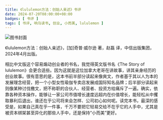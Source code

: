 ```yaml
---
title: 《lululemon方法：创始人亲述》书评
date: 2024-07-20T08:00:00+08:00
badges: [ 书评 ]
tags: [ 书评, 响马读书, 创业, 小而美, lululemon ]
---
```


<div class="p-3 text-center">
  <img class="img-fluid" src="/images/2024/0720/book-cover.png" alt="图书封面">
</div>

《lululemon方法：创始人亲述》，[加]奇普·威尔逊 著，赵磊 译，中信出版集团，2024年4月出版。

相比中文版这个容易煽动创业者的书名，我觉得英文版书名《The Story of lululemon》会更合适些。因为这就是这位加拿大老哥在讲故事，讲其亲身经历的创业故事。很有意思的是，这本书前半部分读起来像爽文，作者基于其以人为本的发展理念经营，把一个小型女性瑜伽专卖店发展成国际知名品牌；后半部分读起来则像某种讨伐檄文，把不称职的合伙人、经营者、投资方给痛斥了一遍。确实，依靠各种资本操作，能够让一家公司市值增长速度远超内在价值增长，能轻松从中攫取暴利后退出，谁还在乎公司将来会怎样、公司初心如何呢。读完本书，最深的感受是，如果自己真在乎一件事，千万不要把它轻易交给不在乎它的人手中，尤其是被资本绑架甚至异化的那些人手中，还是保持“小而美”更好。
